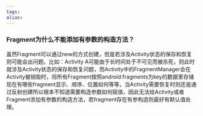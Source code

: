 ```yaml
---
tags: 
alias:
---
```

### Fragment为什么不能添加有参数的构造方法？
虽然Fragment可以通过new的方式创建，但是若涉及Activity状态的保存和恢复则可能会出问题。比如：Activity A可能由于长时间处于不可见而被杀死，则此时就涉及Activity状态的保存和恢复问题，而Activity中的FragmentManager会在Activity被销毁时，将所有Fragment按照android:fragments为key的数据里存储现在有哪些fragment显示、顺序、位置如何等等，当Activity需要恢复时则还是通过反射创建所以根本不知道需要构造参数如何赋值，因此无法给Activity或者Fragment添加有参数的构造方法，若fragment存在有参构造则最好有默认值处理。
